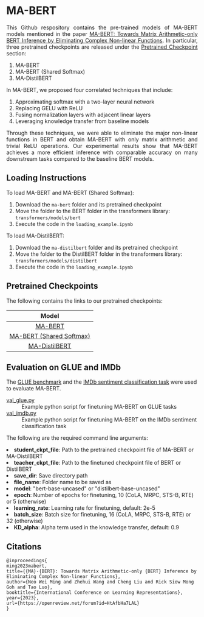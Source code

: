 # MA-BERT

<p align="justify">This Github respository contains the pre-trained models of MA-BERT models mentioned in the paper <a href="https://openreview.net/forum?id=HtAfbHa7LAL">MA-BERT: Towards Matrix Arithmetic-only BERT Inference by Eliminating Complex Non-linear Functions</a>. In particular, three pretrained checkpoints are released under the <a href="#pretrained-checkpoints">Pretrained Checkpoint</a> section: </p>
<ol>
<li>MA-BERT</li>
<li>MA-BERT (Shared Softmax)</li>
<li>MA-DistilBERT</li>
</ol>
<p align="justify">In MA-BERT, we proposed four correlated techniques that include:</p>

<ol>
<li>Approximating softmax with a two-layer neural network</li>
<li>Replacing GELU with ReLU</li>
<li>Fusing normalization layers with adjacent linear layers</li>
<li>Leveraging knowledge transfer from baseline models </li>
</ol>
<p align="justify">Through these techniques, we were able to eliminate the major non-linear functions in BERT and obtain MA-BERT with only matrix arithmetic and trivial ReLU operations.  Our experimental results show that MA-BERT achieves a more efficient inference with comparable accuracy on many downstream tasks compared to the baseline BERT models.</p>

## Loading Instructions

To load MA-BERT and MA-BERT (Shared Softmax):
1. Download the `ma-bert` folder and its pretrained checkpoint
2. Move the folder to the BERT folder in the transformers library: `transformers/models/bert`
3. Execute the code in the `loading_example.ipynb`

To load MA-DistilBERT:
1. Download the `ma-distilbert` folder and its pretrained checkpoint
2. Move the folder to the DistilBERT folder in the transformers library: `transformers/models/distilbert`
3. Execute the code in the `loading_example.ipynb`

## Pretrained Checkpoints
The following contains the links to our pretrained checkpoints: 

| **Model**         |
| :----------: |
| [MA-BERT](https://drive.google.com/uc?id=16jlFRkuuVsB39yP62k7bnitRW9z9Mb1_&export=download) | 
| [MA-BERT (Shared Softmax)](https://drive.google.com/uc?id=1iuONqg13d2Md8mIDwiBaUhycx5cFrRkm&export=download) |
| [MA-DistilBERT](https://drive.google.com/uc?id=1dvnKAJORjcsH85WPp6g5DyTo_ii1attq&export=download) |

## Evaluation on GLUE and IMDb
The [GLUE benchmark](https://openreview.net/pdf?id=rJ4km2R5t7) and the [IMDb sentiment classification task](https://ai.stanford.edu/~amaas/papers/wvSent_acl2011.pdf) were used to evaluate MA-BERT.
<dl>
  <dt><a href="https://github.com/W6WM9M/MA-BERT/blob/main/val_glue.py">val_glue.py</a></dt>
  <dd>Example python script for finetuning MA-BERT on GLUE tasks</dd>
  <dt><a href="https://github.com/W6WM9M/MA-BERT/blob/main/val_imdb.py">val_imdb.py</a></dt>
  <dd>Example python script for finetuning MA-BERT on the IMDb sentiment classification task</dd>
</dl>

The following are the required command line arguments:
<ull>
  <li><b>student_ckpt_file</b>: Path to the pretrained checkpoint file of MA-BERT or MA-DistilBERT</li>
  
  <li><b>teacher_ckpt_file</b>: Path to the finetuned checkpoint file of BERT or DistilBERT</li>
  
  <li><b>save_dir</b>: Save directory path</li>
  
  <li><b>file_name</b>: Folder name to be saved as</li>
  
  <li><b>model</b>: "bert-base-uncased" or "distilbert-base-uncased"</li>
  
  <li><b>epoch</b>: Number of epochs for finetuning, 10 (CoLA, MRPC, STS-B, RTE) or 5 (otherwise)</li>
  
  <li><b>learning_rate</b>: Learning rate for finetuning, default: 2e-5</li>
  
  <li><b>batch_size</b>: Batch size for finetuning, 16 (CoLA, MRPC, STS-B, RTE) or 32 (otherwise)</li>
  
  <li><b>KD_alpha</b>: Alpha term used in the knowledge transfer, default: 0.9</li>
</ul>


## Citations  
```
@inproceedings{
ming2023mabert,
title={{MA}-{BERT}: Towards Matrix Arithmetic-only {BERT} Inference by Eliminating Complex Non-linear Functions},
author={Neo Wei Ming and Zhehui Wang and Cheng Liu and Rick Siow Mong Goh and Tao Luo},
booktitle={International Conference on Learning Representations},
year={2023},
url={https://openreview.net/forum?id=HtAfbHa7LAL}
}
```
